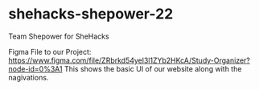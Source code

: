 # shehacks-shepower-22
Team Shepower for SheHacks

Figma File to our Project: https://www.figma.com/file/ZRbrkd54yel3l1ZYb2HKcA/Study-Organizer?node-id=0%3A1
This shows the basic UI of our website along with the nagivations.
